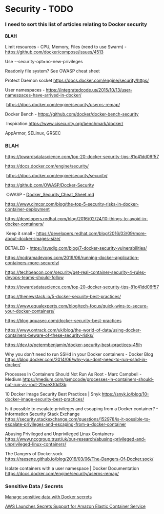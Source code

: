 # Security - TODO

### I need to sort this list of articles relating to Docker security



#### BLAH

Limit resources - CPU, Memory, Files (need to use Swarm) - <https://github.com/docker/compose/issues/4513>

Use --security-opt=no-new-privileges

Readonly file system? See OWASP cheat sheet

Protect Daemon socket <https://docs.docker.com/engine/security/https/>

User namespaces - <https://integratedcode.us/2015/10/13/user-namespaces-have-arrived-in-docker/>

​	<https://docs.docker.com/engine/security/userns-remap/>

Docker Bench - <https://github.com/docker/docker-bench-security>

​	Inspiration <https://www.cisecurity.org/benchmark/docker/>

AppArmor, SELinux, GRSEC



### BLAH

   <https://towardsdatascience.com/top-20-docker-security-tips-81c41dd06f57>

<https://docs.docker.com/engine/security/>

​	<https://docs.docker.com/engine/security/security/>

<https://github.com/OWASP/Docker-Security>

​	OWASP - [Docker_Security_Cheat_Sheet.md](https://github.com/OWASP/CheatSheetSeries/blob/master/cheatsheets/Docker_Security_Cheat_Sheet.md)

<https://www.cimcor.com/blog/the-top-5-security-risks-in-docker-container-deployment>

<https://developers.redhat.com/blog/2016/02/24/10-things-to-avoid-in-docker-containers/>

​	Keep it small - <https://developers.redhat.com/blog/2016/03/09/more-about-docker-images-size/>

DETAILED - <https://sysdig.com/blog/7-docker-security-vulnerabilities/>

<https://nodramadevops.com/2019/06/running-docker-application-containers-more-securely/>

<https://techbeacon.com/security/get-real-container-security-4-rules-devops-teams-should-follow>

<https://towardsdatascience.com/top-20-docker-security-tips-81c41dd06f57>

<https://thenewstack.io/5-docker-security-best-practices/>

<https://www.equalexperts.com/blog/tech-focus/quick-wins-to-secure-your-docker-containers/>

<https://blog.aquasec.com/docker-security-best-practices>

<https://www.ontrack.com/uk/blog/the-world-of-data/using-docker-containers-beware-of-these-security-risks/>

<https://dev.to/petermbenjamin/docker-security-best-practices-45ih>

Why you don't need to run SSHd in your Docker containers - Docker Blog
https://blog.docker.com/2014/06/why-you-dont-need-to-run-sshd-in-docker/

Processes In Containers Should Not Run As Root - Marc Campbell - Medium
https://medium.com/@mccode/processes-in-containers-should-not-run-as-root-2feae3f0df3b

10 Docker Image Security Best Practices | Snyk
https://snyk.io/blog/10-docker-image-security-best-practices/

Is it possible to escalate privileges and escaping from a Docker container? - Information Security Stack Exchange
https://security.stackexchange.com/questions/152978/is-it-possible-to-escalate-privileges-and-escaping-from-a-docker-container

Abusing Privileged and Unprivileged Linux Containers
https://www.nccgroup.trust/uk/our-research/abusing-privileged-and-unprivileged-linux-containers/

The Dangers of Docker.sock
https://raesene.github.io/blog/2016/03/06/The-Dangers-Of-Docker.sock/

Isolate containers with a user namespace | Docker Documentation
https://docs.docker.com/engine/security/userns-remap/



### Sensitive Data / Secrets

[Manage sensitive data with Docker secrets](https://docs.docker.com/engine/swarm/secrets/)

[AWS Launches Secrets Support for Amazon Elastic Container Service](https://aws.amazon.com/about-aws/whats-new/2018/11/aws-launches-secrets-support-for-amazon-elastic-container-servic/)


